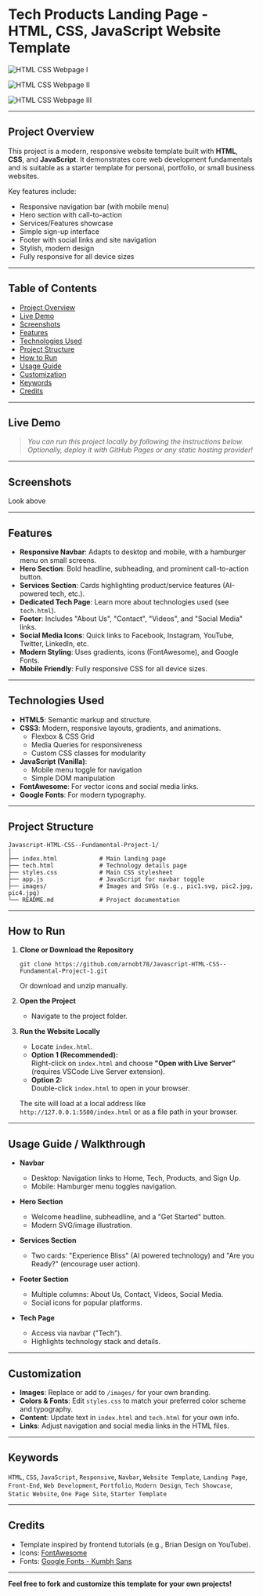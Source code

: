 # Tech Products Landing Page - HTML, CSS, JavaScript Website Template

![HTML CSS Webpage I](https://github.com/user-attachments/assets/25acc0c2-b80d-4510-98a5-012c7130af2b)

![HTML CSS Webpage II](https://github.com/user-attachments/assets/bf19dc13-96f7-4b88-a374-a25df4e16660)

![HTML CSS Webpage III](https://github.com/user-attachments/assets/828762a4-615a-4842-b339-bc30a82f21b8)

---

## Project Overview

This project is a modern, responsive website template built with **HTML**, **CSS**, and **JavaScript**. It demonstrates core web development fundamentals and is suitable as a starter template for personal, portfolio, or small business websites.

Key features include:
- Responsive navigation bar (with mobile menu)
- Hero section with call-to-action
- Services/Features showcase
- Simple sign-up interface
- Footer with social links and site navigation
- Stylish, modern design
- Fully responsive for all device sizes

---

## Table of Contents

- [Project Overview](#project-overview)
- [Live Demo](#live-demo)
- [Screenshots](#screenshots)
- [Features](#features)
- [Technologies Used](#technologies-used)
- [Project Structure](#project-structure)
- [How to Run](#how-to-run)
- [Usage Guide](#usage-guide)
- [Customization](#customization)
- [Keywords](#keywords)
- [Credits](#credits)

---

## Live Demo

> _You can run this project locally by following the instructions below. Optionally, deploy it with GitHub Pages or any static hosting provider!_

---

## Screenshots

Look above

---

## Features

- **Responsive Navbar**: Adapts to desktop and mobile, with a hamburger menu on small screens.
- **Hero Section**: Bold headline, subheading, and prominent call-to-action button.
- **Services Section**: Cards highlighting product/service features (AI-powered tech, etc.).
- **Dedicated Tech Page**: Learn more about technologies used (see `tech.html`).
- **Footer**: Includes "About Us", "Contact", "Videos", and "Social Media" links.
- **Social Media Icons**: Quick links to Facebook, Instagram, YouTube, Twitter, LinkedIn, etc.
- **Modern Styling**: Uses gradients, icons (FontAwesome), and Google Fonts.
- **Mobile Friendly**: Fully responsive CSS for all device sizes.

---

## Technologies Used

- **HTML5**: Semantic markup and structure.
- **CSS3**: Modern, responsive layouts, gradients, and animations.
  - Flexbox & CSS Grid
  - Media Queries for responsiveness
  - Custom CSS classes for modularity
- **JavaScript (Vanilla)**: 
  - Mobile menu toggle for navigation
  - Simple DOM manipulation
- **FontAwesome**: For vector icons and social media links.
- **Google Fonts**: For modern typography.

---

## Project Structure

```
Javascript-HTML-CSS--Fundamental-Project-1/
│
├── index.html            # Main landing page
├── tech.html             # Technology details page
├── styles.css            # Main CSS stylesheet
├── app.js                # JavaScript for navbar toggle
├── images/               # Images and SVGs (e.g., pic1.svg, pic2.jpg, pic4.jpg)
└── README.md             # Project documentation
```

---

## How to Run

1. **Clone or Download the Repository**
   ```
   git clone https://github.com/arnobt78/Javascript-HTML-CSS--Fundamental-Project-1.git
   ```
   Or download and unzip manually.

2. **Open the Project**
   - Navigate to the project folder.

3. **Run the Website Locally**
   - Locate `index.html`.
   - **Option 1 (Recommended):**  
     Right-click on `index.html` and choose **"Open with Live Server"** (requires VSCode Live Server extension).
   - **Option 2:**  
     Double-click `index.html` to open in your browser.

   The site will load at a local address like `http://127.0.0.1:5500/index.html` or as a file path in your browser.

---

## Usage Guide / Walkthrough

- **Navbar**
  - Desktop: Navigation links to Home, Tech, Products, and Sign Up.
  - Mobile: Hamburger menu toggles navigation.

- **Hero Section**
  - Welcome headline, subheadline, and a "Get Started" button.
  - Modern SVG/image illustration.

- **Services Section**
  - Two cards: "Experience Bliss" (AI powered technology) and "Are you Ready?" (encourage user action).

- **Footer Section**
  - Multiple columns: About Us, Contact, Videos, Social Media.
  - Social icons for popular platforms.

- **Tech Page**
  - Access via navbar ("Tech").
  - Highlights technology stack and details.

---

## Customization

- **Images**: Replace or add to `/images/` for your own branding.
- **Colors & Fonts**: Edit `styles.css` to match your preferred color scheme and typography.
- **Content**: Update text in `index.html` and `tech.html` for your own info.
- **Links**: Adjust navigation and social media links in the HTML files.

---

## Keywords

`HTML`, `CSS`, `JavaScript`, `Responsive`, `Navbar`, `Website Template`, `Landing Page`, `Front-End`, `Web Development`, `Portfolio`, `Modern Design`, `Tech Showcase`, `Static Website`, `One Page Site`, `Starter Template`

---

## Credits

- Template inspired by frontend tutorials (e.g., Brian Design on YouTube).
- Icons: [FontAwesome](https://fontawesome.com/)
- Fonts: [Google Fonts - Kumbh Sans](https://fonts.google.com/specimen/Kumbh+Sans)

---

**Feel free to fork and customize this template for your own projects!**

